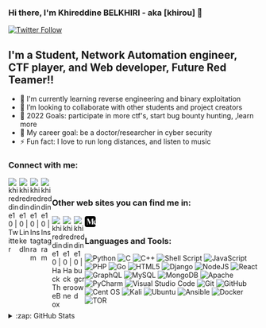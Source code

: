 ### Hi there, I'm Khireddine BELKHIRI - aka [khirou] 👋

[![Twitter Follow](https://img.shields.io/twitter/follow/BELKHIRIKhired1?color=1DA1F2&logo=twitter&style=for-the-badge)](https://twitter.com/BELKHIRIKhired1)

## I'm a Student, Network Automation engineer, CTF player, and Web developer, Future Red Teamer!!

- 🌱 I'm currently learning reverse engineering and binary exploitation
- 👯 I’m looking to collaborate with other students and project creators
- 🥅 2022 Goals: participate in more ctf's, start bug bounty hunting, ,learn more
- 🥅 My career goal: be a doctor/researcher in cyber security
- ⚡ Fun fact: I love to run long distances, and listen to music

### Connect with me:

[<img align="left" alt="khireddine10 | Twitter" width="22px" src="https://cdn.jsdelivr.net/npm/simple-icons@v3/icons/twitter.svg" />][twitter]
[<img align="left" alt="khireddine10 | LinkedIn" width="22px" src="https://cdn.jsdelivr.net/npm/simple-icons@v3/icons/linkedin.svg" />][linkedin]
[<img align="left" alt="khireddine10 | Instagram" width="22px" src="https://cdn.jsdelivr.net/npm/simple-icons@v3/icons/instagram.svg" />][instagram]
[<img align="left" alt="khireddine10 | Instagram" width="22px" src="https://cdn.jsdelivr.net/npm/simple-icons@v3/icons/facebook.svg" />][facebook]

<br />

### Other web sites you can find me in:

[<img align="left" alt="khireddine10 | HackTheBox" width="22px" src="https://raw.githubusercontent.com/simple-icons/simple-icons/develop/icons/hackthebox.svg" />][htb]
[<img align="left" alt="khireddine10 | Hackerone" width="22px" src="https://raw.githubusercontent.com/simple-icons/simple-icons/develop/icons/hackerone.svg" />][hackerone]
[<img align="left" alt="khireddine10 | bugcrowd" width="22px" src="https://raw.githubusercontent.com/simple-icons/simple-icons/develop/icons/bugcrowd.svg" />][bugcrowd]
[<img align="left" alt="khireddine10 | bugcrowd" width="22px" src="https://raw.githubusercontent.com/simple-icons/simple-icons/develop/icons/medium.svg" />][medium]
<br />

### Languages and Tools:

![Python](https://img.shields.io/badge/python-3670A0?style=for-the-badge&logo=python&logoColor=ffdd54)
![C](https://img.shields.io/badge/c-%2300599C.svg?style=for-the-badge&logo=c&logoColor=white)
![C++](https://img.shields.io/badge/c++-%2300599C.svg?style=for-the-badge&logo=c%2B%2B&logoColor=white)
![Shell Script](https://img.shields.io/badge/shell_script-%23121011.svg?style=for-the-badge&logo=gnu-bash&logoColor=white)
![JavaScript](https://img.shields.io/badge/javascript-%23323330.svg?style=for-the-badge&logo=javascript&logoColor=%23F7DF1E)
![PHP](https://img.shields.io/badge/php-%23777BB4.svg?style=for-the-badge&logo=php&logoColor=white)
![Go](https://img.shields.io/badge/go-%2300ADD8.svg?style=for-the-badge&logo=go&logoColor=white)
![HTML5](https://img.shields.io/badge/html5-%23E34F26.svg?style=for-the-badge&logo=html5&logoColor=white)
![Django](https://img.shields.io/badge/django-%23092E20.svg?style=for-the-badge&logo=django&logoColor=white)
![NodeJS](https://img.shields.io/badge/node.js-6DA55F?style=for-the-badge&logo=node.js&logoColor=white)
![React](https://img.shields.io/badge/react-%2320232a.svg?style=for-the-badge&logo=react&logoColor=%2361DAFB)
![GraphQL](https://img.shields.io/badge/-GraphQL-E10098?style=for-the-badge&logo=graphql&logoColor=white)
![MySQL](https://img.shields.io/badge/mysql-%2300f.svg?style=for-the-badge&logo=mysql&logoColor=white)
![MongoDB](https://img.shields.io/badge/MongoDB-%234ea94b.svg?style=for-the-badge&logo=mongodb&logoColor=white)
![Apache](https://img.shields.io/badge/apache-%23D42029.svg?style=for-the-badge&logo=apache&logoColor=white)
![PyCharm](https://img.shields.io/badge/pycharm-143?style=for-the-badge&logo=pycharm&logoColor=black&color=black&labelColor=green)
![Visual Studio Code](https://img.shields.io/badge/Visual%20Studio%20Code-0078d7.svg?style=for-the-badge&logo=visual-studio-code&logoColor=white)
![Git](https://img.shields.io/badge/git-%23F05033.svg?style=for-the-badge&logo=git&logoColor=white)
![GitHub](https://img.shields.io/badge/github-%23121011.svg?style=for-the-badge&logo=github&logoColor=white)
![Cent OS](https://img.shields.io/badge/cent%20os-002260?style=for-the-badge&logo=centos&logoColor=F0F0F0)
![Kali](https://img.shields.io/badge/Kali-268BEE?style=for-the-badge&logo=kalilinux&logoColor=white)
![Ubuntu](https://img.shields.io/badge/Ubuntu-E95420?style=for-the-badge&logo=ubuntu&logoColor=white)
![Ansible](https://img.shields.io/badge/ansible-%231A1918.svg?style=for-the-badge&logo=ansible&logoColor=white)
![Docker](https://img.shields.io/badge/docker-%230db7ed.svg?style=for-the-badge&logo=docker&logoColor=white)
![TOR](https://img.shields.io/badge/tor-%237E4798.svg?style=for-the-badge&logo=tor-project&logoColor=white)

<details>
  <summary>:zap: GitHub Stats</summary>

![khireddine GitHub stats](https://github-readme-stats.vercel.app/api?username=anuraghazra&show_icons=true&theme=radical)

</details>

[twitter]: https://twitter.com/BELKHIRIKhired1
[instagram]: https://www.instagram.com/khireddine_belkhiri/
[linkedin]: https://www.linkedin.com/in/khireddine-belkhiri-074086182/
[facebook]: https://www.facebook.com/khirou.mamado.sakhou/
[htb]: https://app.hackthebox.eu/profile/473061
[hackerone]: https://hackerone.com/khirou
[bugcrowd]: https://bugcrowd.com/khirou
[medium]: https://khireddinekhirou123.medium.com/
